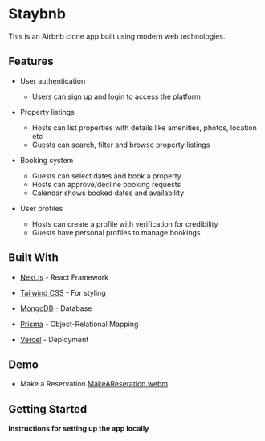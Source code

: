# Staybnb

This is an Airbnb clone app built using modern web technologies.

## Features

- User authentication
  - Users can sign up and login to access the platform
- Property listings
  - Hosts can list properties with details like amenities, photos, location etc  
  - Guests can search, filter and browse property listings
- Booking system
  - Guests can select dates and book a property
  - Hosts can approve/decline booking requests
  - Calendar shows booked dates and availability  
  
- User profiles
  - Hosts can create a profile with verification for credibility
  - Guests have personal profiles to manage bookings

  
## Built With

- [Next.js](https://nextjs.org/) - React Framework
- [Tailwind CSS](https://tailwindcss.com/) - For styling
- [MongoDB](https://www.mongodb.com/) - Database
- [Prisma](https://www.prisma.io/) - Object-Relational Mapping

- [Vercel](https://vercel.com/) - Deployment

## Demo
- Make a Reservation
[MakeAReseration.webm](https://github.com/Wisesofthemall/Staybnb/assets/101741874/f62fa8b8-23cd-4cef-9376-136e2f108280)


## Getting Started

**Instructions for setting up the app locally**
